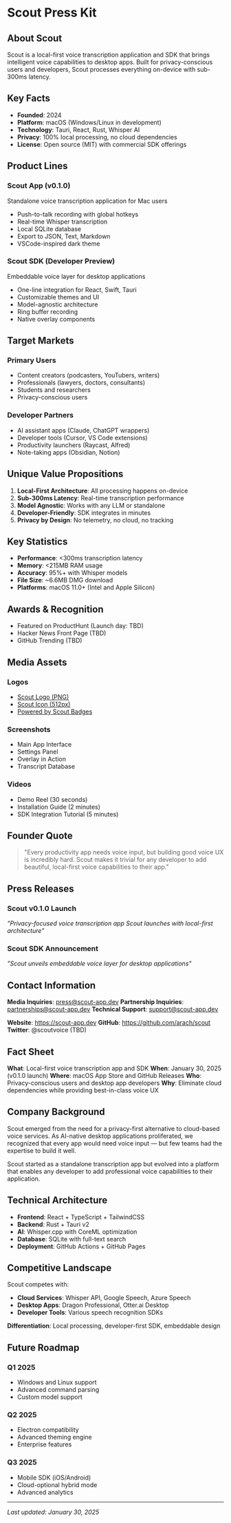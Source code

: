 # Scout Press Kit

## About Scout

Scout is a local-first voice transcription application and SDK that brings intelligent voice capabilities to desktop apps. Built for privacy-conscious users and developers, Scout processes everything on-device with sub-300ms latency.

## Key Facts

- **Founded**: 2024
- **Platform**: macOS (Windows/Linux in development)
- **Technology**: Tauri, React, Rust, Whisper AI
- **Privacy**: 100% local processing, no cloud dependencies
- **License**: Open source (MIT) with commercial SDK offerings

## Product Lines

### Scout App (v0.1.0)
Standalone voice transcription application for Mac users
- Push-to-talk recording with global hotkeys
- Real-time Whisper transcription
- Local SQLite database
- Export to JSON, Text, Markdown
- VSCode-inspired dark theme

### Scout SDK (Developer Preview)
Embeddable voice layer for desktop applications
- One-line integration for React, Swift, Tauri
- Customizable themes and UI
- Model-agnostic architecture
- Ring buffer recording
- Native overlay components

## Target Markets

### Primary Users
- Content creators (podcasters, YouTubers, writers)
- Professionals (lawyers, doctors, consultants)
- Students and researchers
- Privacy-conscious users

### Developer Partners
- AI assistant apps (Claude, ChatGPT wrappers)
- Developer tools (Cursor, VS Code extensions)
- Productivity launchers (Raycast, Alfred)
- Note-taking apps (Obsidian, Notion)

## Unique Value Propositions

1. **Local-First Architecture**: All processing happens on-device
2. **Sub-300ms Latency**: Real-time transcription performance
3. **Model Agnostic**: Works with any LLM or standalone
4. **Developer-Friendly**: SDK integrates in minutes
5. **Privacy by Design**: No telemetry, no cloud, no tracking

## Key Statistics

- **Performance**: <300ms transcription latency
- **Memory**: <215MB RAM usage
- **Accuracy**: 95%+ with Whisper models
- **File Size**: ~6.6MB DMG download
- **Platforms**: macOS 11.0+ (Intel and Apple Silicon)

## Awards & Recognition

- Featured on ProductHunt (Launch day: TBD)
- Hacker News Front Page (TBD)
- GitHub Trending (TBD)

## Media Assets

### Logos
- [Scout Logo (PNG)](/public/scout-logo.png)
- [Scout Icon (512px)](/public/scout-icon-512.png)
- [Powered by Scout Badges](/public/badges/)

### Screenshots
- Main App Interface
- Settings Panel
- Overlay in Action
- Transcript Database

### Videos
- Demo Reel (30 seconds)
- Installation Guide (2 minutes)
- SDK Integration Tutorial (5 minutes)

## Founder Quote

> "Every productivity app needs voice input, but building good voice UX is incredibly hard. Scout makes it trivial for any developer to add beautiful, local-first voice capabilities to their app."

## Press Releases

### Scout v0.1.0 Launch
*"Privacy-focused voice transcription app Scout launches with local-first architecture"*

### Scout SDK Announcement
*"Scout unveils embeddable voice layer for desktop applications"*

## Contact Information

**Media Inquiries**: press@scout-app.dev
**Partnership Inquiries**: partnerships@scout-app.dev
**Technical Support**: support@scout-app.dev

**Website**: https://scout-app.dev
**GitHub**: https://github.com/arach/scout
**Twitter**: @scoutvoice (TBD)

## Fact Sheet

**What**: Local-first voice transcription app and SDK
**When**: January 30, 2025 (v0.1.0 launch)
**Where**: macOS App Store and GitHub Releases
**Who**: Privacy-conscious users and desktop app developers
**Why**: Eliminate cloud dependencies while providing best-in-class voice UX

## Company Background

Scout emerged from the need for a privacy-first alternative to cloud-based voice services. As AI-native desktop applications proliferated, we recognized that every app would need voice input — but few teams had the expertise to build it well.

Scout started as a standalone transcription app but evolved into a platform that enables any developer to add professional voice capabilities to their application.

## Technical Architecture

- **Frontend**: React + TypeScript + TailwindCSS
- **Backend**: Rust + Tauri v2
- **AI**: Whisper.cpp with CoreML optimization
- **Database**: SQLite with full-text search
- **Deployment**: GitHub Actions + GitHub Pages

## Competitive Landscape

Scout competes with:
- **Cloud Services**: Whisper API, Google Speech, Azure Speech
- **Desktop Apps**: Dragon Professional, Otter.ai Desktop
- **Developer Tools**: Various speech recognition SDKs

**Differentiation**: Local processing, developer-first SDK, embeddable design

## Future Roadmap

### Q1 2025
- Windows and Linux support
- Advanced command parsing
- Custom model support

### Q2 2025
- Electron compatibility
- Advanced theming engine
- Enterprise features

### Q3 2025
- Mobile SDK (iOS/Android)
- Cloud-optional hybrid mode
- Advanced analytics

---

*Last updated: January 30, 2025*